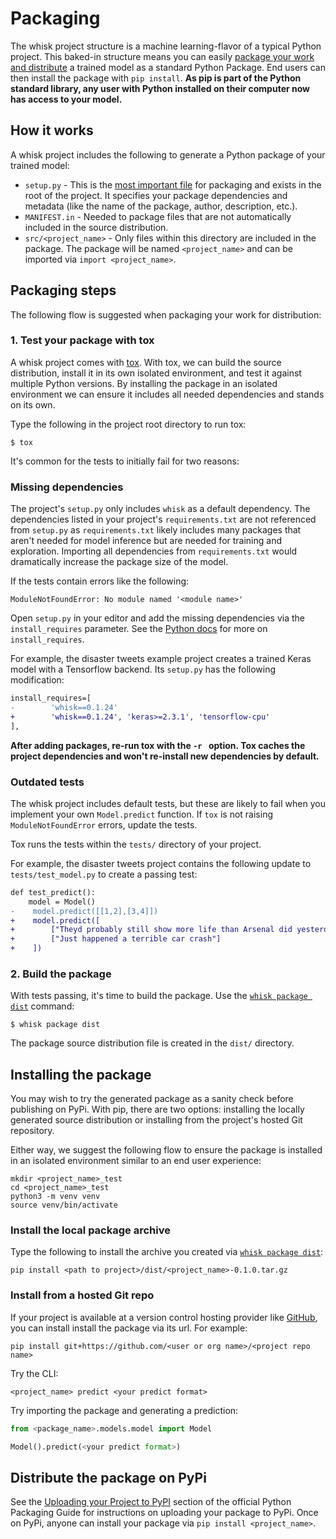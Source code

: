 # Packaging

The whisk project structure is a machine learning-flavor of a typical Python project. This baked-in structure means you can easily [package your work and distribute](https://packaging.python.org/guides/distributing-packages-using-setuptools/) a trained model as a standard Python Package. End users can then install the package with `pip install`. __As pip is part of the Python standard library, any user with Python installed on their computer now has access to your model.__

## How it works

A whisk project includes the following to generate a Python package of your trained model:

* `setup.py` - This is the [most important file](https://packaging.python.org/guides/distributing-packages-using-setuptools/#setup-py) for packaging and exists in the root of the project. It specifies your package dependencies and metadata (like the name of the package, author, description, etc.).
* `MANIFEST.in` - Needed to package files that are not automatically included in the source distribution.
* `src/<project_name>` - Only files within this directory are included in the package. The package will be named `<project_name>` and can be imported via `import <project_name>`.

## Packaging steps

The following flow is suggested when packaging your work for distribution:

### 1. Test your package with tox

A whisk project comes with [tox](https://tox.readthedocs.io/en/latest/). With tox, we can build the source distribution, install it in its own isolated environment, and test it against multiple Python versions. By installing the package in an isolated environment we can ensure it includes all needed dependencies and stands on its own.

Type the following in the project root directory to run tox:

    $ tox

It's common for the tests to initially fail for two reasons:

### Missing dependencies

The project's `setup.py` only includes `whisk` as a default dependency. The dependencies listed in your project's `requirements.txt` are not referenced from `setup.py` as `requirements.txt` likely includes many packages that aren't needed for model inference but are needed for training and exploration. Importing all dependencies from `requirements.txt` would dramatically increase the package size of the model.

If the tests contain errors like the following:

    ModuleNotFoundError: No module named '<module name>'

Open `setup.py` in your editor and add the missing dependencies via the `install_requires` parameter. See the [Python docs](https://packaging.python.org/guides/distributing-packages-using-setuptools/#install-requires) for more on `install_requires`.

For example, the disaster tweets example project creates a trained Keras model with a Tensorflow backend. Its `setup.py` has the following modification:

```diff
install_requires=[
-        'whisk==0.1.24'
+        'whisk==0.1.24', 'keras>=2.3.1', 'tensorflow-cpu'
],
```

__After adding packages, re-run tox with the `-r ` option. Tox caches the project dependencies and won't re-install new dependencies by default.__

### Outdated tests

The whisk project includes default tests, but these are likely to fail when you implement your own `Model.predict` function. If `tox` is not raising `ModuleNotFoundError` errors, update the tests.

Tox runs the tests within the `tests/` directory of your project.

For example, the disaster tweets project contains the following update to `tests/test_model.py` to create a passing test:

```diff
def test_predict():
    model = Model()
-    model.predict([[1,2],[3,4]])
+    model.predict([
+        ["Theyd probably still show more life than Arsenal did yesterday, eh? EH?"],
+        ["Just happened a terrible car crash"]
+    ])
```

### 2. Build the package

With tests passing, it's time to build the package. Use the [`whisk package dist`](cli_reference.html#whisk-package-dist) command:

    $ whisk package dist

The package source distribution file is created in the `dist/` directory.

## Installing the package

You may wish to try the generated package as a sanity check before publishing on PyPi. With pip, there are two options: installing the locally generated source distribution or installing from the project's hosted Git repository.

Either way, we suggest the following flow to ensure the package is installed in an isolated environment similar to an end user experience:

```
mkdir <project_name>_test
cd <project_name>_test
python3 -m venv venv
source venv/bin/activate
```

### Install the local package archive

Type the following to install the archive you created via [`whisk package dist`](cli_reference.html#whisk-package-dist):

    pip install <path to project>/dist/<project_name>-0.1.0.tar.gz

### Install from a hosted Git repo

If your project is available at a version control hosting provider like [GitHub](https://github.com), you can install install the package via its url. For example:

    pip install git+https://github.com/<user or org name>/<project repo name>


Try the CLI:

```
<project_name> predict <your predict format>
```

Try importing the package and generating a prediction:

```py
from <package_name>.models.model import Model

Model().predict(<your predict format>)
```

## Distribute the package on PyPi

See the [Uploading your Project to PyPI](https://packaging.python.org/guides/distributing-packages-using-setuptools/#uploading-your-project-to-pypi) section of the official Python Packaging Guide for instructions on uploading your package to PyPi. Once on PyPi, anyone can install your package via `pip install <project_name>`.
